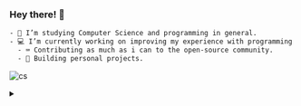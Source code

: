 ### Hey there! 👋
```css
- 🌱 I’m studying Computer Science and programming in general.
- 💻 I’m currently working on improving my experience with programming through : 
  - ⌨️ Contributing as much as i can to the open-source community.
  - 🔣 Building personal projects.
```
![cs](https://c.tenor.com/AlUkiGkR2j8AAAAC/new-game-ahagon-umiko-programming.gif)
<details>
<summary>
</summary>

![Top Langs](https://github-readme-stats.vercel.app/api/top-langs/?username=reiyuchan&theme=tokyonight)
![stats](https://github-readme-stats.vercel.app/api?username=reiyuchan&theme=tokyonight)
</details>
<!--
**reiyuchan/reiyuchan** is a ✨ _special_ ✨ repository because its `README.md` (this file) appears on your GitHub profile.

Here are some ideas to get you started:

- 🔭 I’m currently working on ...
- 🌱 I’m currently learning ...
- 👯 I’m looking to collaborate on ...
- 🤔 I’m looking for help with ...
- 💬 Ask me about ...
- 📫 How to reach me: ...
- 😄 Pronouns: ...
- ⚡ Fun fact: ...
-->

